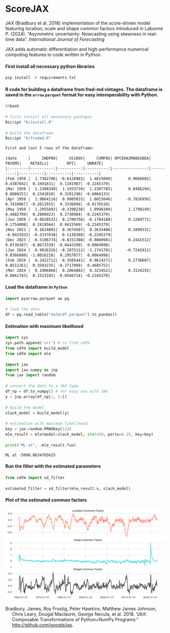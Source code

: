 # ScoreJAX

JAX (Bradbury et al. 2018) implementation of the score-driven model
featuring location, scale and shape common factors introduced in Labonne
P. (2024). “Asymmetric uncertainty: Nowcasting using skewness in
real-time data”. *International Journal of Forecasting*

JAX adds automatic differentiation and high-performance numerical
computing features to code written in Python.

#### First install all necessary python libraries

``` python
pip install -r requirements.txt
```

#### R code for building a dataframe from fred-md vintages. The dataframe is saved in the `arrow` `parquet` format for easy interoperability with Python.

``` python
%%bash

# first install all necessary packages
Rscript "R/install.R"

# build the dataframe
Rscript "R/fredmd.R"
```

    First and last 5 rows of the dataframe:

    |date     |     INDPRO|     CE16OV|     CUMFNS| DPCERA3M086SBEA|     PAYEMS|    RETAILx|        RPI|     UNRATE|
    |:--------|----------:|----------:|----------:|---------------:|----------:|----------:|----------:|----------:|
    |Feb 1959 |  1.7382786| -0.6128983|  1.4815090|       0.9669602|  0.4387042|  0.1691631|  0.1101987| -0.2245379|
    |Mar 1959 |  1.2308349|  1.1933739|  1.2307785|       0.8486294|  0.8080251|  0.2341810|  0.3291290| -0.6866133|
    |Apr 1959 |  1.9064116|  0.9905033|  1.8015046|      -0.7826956|  0.7410967| -0.2611915|  0.3336894| -0.9176510|
    |May 1959 |  1.2955892| -0.3390238|  1.0998389|       1.1790249|  0.4882709|  0.2008923|  0.2730984| -0.2245379|
    |Jun 1959 | -0.0828532|  0.1700756| -0.1704180|       0.1269771|  0.1754008|  0.2819564|  0.0415569| -0.2245379|
    |Nov 2023 |  0.1624801|  0.3674587|  0.3635406|       0.1899331| -0.0425832| -0.2337638|  0.1138308| -0.2245379|
    |Dec 2023 | -0.5106774| -0.8151388| -0.0860901|       0.2441512|  0.0738307| -0.0673339| -0.0443199|  0.0064998|
    |Jan 2024 | -0.9816326| -0.2075112| -1.1741701|      -0.7242012|  0.0366090| -1.0016218|  0.2957077|  0.0064998|
    |Feb 2024 |  0.2422712| -0.3505441|  0.9614271|       0.2730607|  0.0512261|  0.3503235| -0.2717004|  0.4685752|
    |Mar 2024 |  0.1906866|  0.2864882|  0.3234521|       0.3124255|  0.0861743|  0.1523103| -0.0566724| -0.2245379|

#### Load the dataframe in `Python`

``` python
import pyarrow.parquet as pq

# load the data
df = pq.read_table("data/df.parquet").to_pandas()
```

#### Estimation with maximum likelihood

``` python
import sys
sys.path.append('src') # to find sdfm
from sdfm import build_model
from sdfm import mle

import jax
import jax.numpy as jnp
from jax import random

# convert the data to a JAX type
df_np = df.to_numpy() # for easy use with JAX
y = jnp.array(df_np[:, 1:])

# build the model
slack_model = build_model(y)

# estimation with maximum likelihood
key = jax.random.PRNGKey(123)
mle_result = mle(model=slack_model, iter=50, pertu=0.25, key=key)

print("ML at", -mle_result.fun)
```

    ML at -5098.0634765625

#### Run the filter with the estimated parameters

``` python
from sdfm import sd_filter

estimated_filter = sd_filter(mle_result.x, slack_model)
```

#### Plot of the estimated common factors

![](README_files/figure-commonmark/cell-7-output-1.png)

<div id="refs" class="references csl-bib-body hanging-indent">

<div id="ref-jax2018github" class="csl-entry">

Bradbury, James, Roy Frostig, Peter Hawkins, Matthew James Johnson,
Chris Leary, Dougal Maclaurin, George Necula, et al. 2018. “JAX:
Composable Transformations of Python+NumPy Programs.”
<http://github.com/google/jax>.

</div>

</div>
